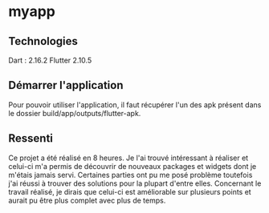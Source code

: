 # myapp

## Technologies
Dart : 2.16.2
Flutter 2.10.5


## Démarrer l'application
Pour pouvoir utiliser l'application, il faut récupérer l'un des apk présent dans le dossier build/app/outputs/flutter-apk.


## Ressenti 
Ce projet a été réalisé en 8 heures. Je l'ai trouvé intéressant à réaliser et celui-ci m'a permis de découvrir de nouveaux packages et widgets dont je m'étais jamais servi. Certaines parties ont pu me posé problème toutefois j'ai réussi à trouver des solutions pour la plupart d'entre elles. Concernant le travail réalisé, je dirais que celui-ci est améliorable sur plusieurs points et aurait pu être plus complet avec plus de temps. 

